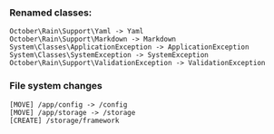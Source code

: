 ### Renamed classes:

    October\Rain\Support\Yaml -> Yaml
    October\Rain\Support\Markdown -> Markdown
    System\Classes\ApplicationException -> ApplicationException
    System\Classes\SystemException -> SystemException
    October\Rain\Support\ValidationException -> ValidationException


### File system changes

    [MOVE] /app/config -> /config
    [MOVE] /app/storage -> /storage
    [CREATE] /storage/framework

